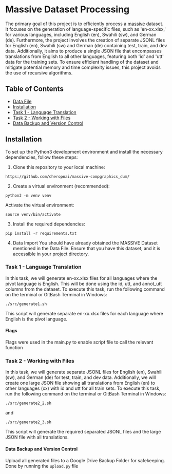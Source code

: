 # Massive Dataset Processing
The primary goal of this project is to efficiently process a [massive](https://huggingface.co/datasets/AmazonScience/massive) dataset. It focuses on the generation of language-specific files, such as 'en-xx.xlsx,' for various languages, including English (en), Swahili (sw), and German (de). Furthermore, the project involves the creation of separate JSONL files for English (en), Swahili (sw) and German (de) containing test, train, and dev data. Additionally, it aims to produce a single JSON file that encompasses translations from English to all other languages, featuring both 'id' and 'utt' data for the training sets. To ensure efficient handling of the dataset and mitigate potential memory and time complexity issues, this project avoids the use of recursive algorithms.

## Table of Contents
- [Data File](#data-file)
- [Installation](#installation)
- [Task 1 - Language Translation](#task-1---language-translation)
- [Task 2 - Working with Files](#task-2---working-with-files)
- [Data Backup and Version Control](#data-backup-and-version-control)
## Installation
To set up the Python3 development environment and install the necessary dependencies, follow these steps:

1. Clone this repository to your local machine:
```{code}
https://github.com/cheropnai/massive-compgraphics_dum/
``` 
2. Create a virtual environment (recommended):
```{code}
python3 -m venv venv
```
Activate the virtual environment:
```{code}
source venv/bin/activate
```
3. Install the required dependencies:
```{code}
pip install -r requirements.txt
```
4. Data Import
You should have already obtained the MASSIVE Dataset mentioned in the Data File. Ensure that you have this dataset, and it is accessible in your project directory.
### Task 1 - Language Translation
In this task, we will generate en-xx.xlsx files for all languages where the pivot language is English. This will be done using the id, utt, and annot_utt columns from the dataset.
To execute this task, run the following command on the terminal or GitBash Terminal in Windows:
```{code}
./src/generate1.sh
```
This script will generate separate en-xx.xlsx files for each language where English is the pivot language.

#### Flags
Flags were used in the main.py to enable script file to call the relevant function

### Task 2 - Working with Files
In this task, we will generate separate JSONL files for English (en), Swahili (sw), and German (de) for test, train, and dev data. Additionally, we will create one large JSON file showing all translations from English (en) to other languages (xx) with id and utt for all train sets.
To execute this task, run the following command on the terminal or GitBash Terminal in Windows:
```{code}
./src/generate2_2.sh
``` 
and 
```{code}
./src/generate2_3.sh
```

This script will generate the required separated JSONL files and the large JSON file with all translations.

#### Data Backup and Version Control
Upload all generated files to a Google Drive Backup Folder for safekeeping. Done by running the ```upload.py``` file
